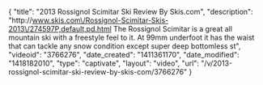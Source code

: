 {
    "title": "2013 Rossignol Scimitar Ski Review By Skis.com",
    "description": "http:\/\/www.skis.com\/Rossignol-Scimitar-Skis-2013\/274597P,default,pd.html  The Rossignol Scimitar is a great all mountain ski with a freestyle feel to it. At 99mm underfoot it has the waist that can tackle any snow condition except super deep bottomless st",
    "videoid": "3766276",
    "date_created": "1411361170",
    "date_modified": "1418182010",
    "type": "captivate",
    "layout": "video",
    "url": "\/v\/2013-rossignol-scimitar-ski-review-by-skis-com\/3766276"
}